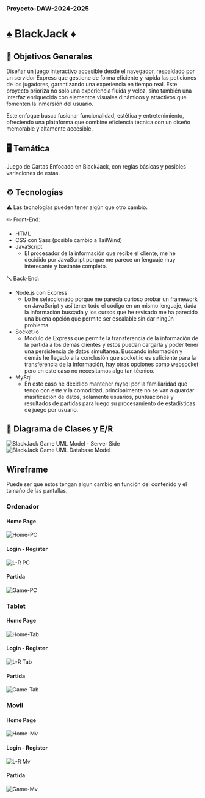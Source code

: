 ### Proyecto-DAW-2024-2025
# ♠️ BlackJack ♦️


## 📜 Objetivos Generales
Diseñar un juego interactivo accesible desde el navegador, respaldado por un servidor Express que gestione de forma eficiente y rápida las peticiones de los jugadores,
garantizando una experiencia en tiempo real. Este proyecto prioriza no solo una experiencia fluida y veloz, sino también una interfaz enriquecida con elementos visuales dinámicos y atractivos que fomenten la inmersión del usuario.

Este enfoque busca fusionar funcionalidad, estética y entretenimiento, ofreciendo una plataforma que combine eficiencia técnica con un diseño memorable y altamente accesible.

## 🖥️ Temática

  Juego de Cartas Enfocado en BlackJack, con reglas básicas y posibles variaciones de estas.

## ⚙️ Tecnologías

 ⚠️ Las tecnologías pueden tener algún que otro cambio.

  ✏️ Front-End:

 - HTML
 - CSS con Sass (posible cambio a TailWind)
 - JavaScript
	- El procesador de la información que recibe el cliente, me he decidido por JavaScript porque me parece un lenguaje muy interesante y bastante completo.
      
  🪛 Back-End:
 - Node.js con Express
	 - Lo he seleccionado porque me parecía curioso probar un framework en JavaScript y así tener todo el código en un mismo lenguaje, dada la información buscada y los cursos que he revisado me ha parecido una buena opción que permite ser escalable sin dar ningún problema
  - Socket.io
	   - Modulo de Express que permite la transferencia de la información de la partida a los demás clientes y estos puedan cargarla y poder tener una persistencia de datos simultanea.
        Buscando información y demás he llegado a la conclusión que socket.io es suficiente para la transferencia de la información, hay otras opciones como websocket pero en este caso no necesitamos algo tan técnico.
   - MySql
	    - En este caso he decidido mantener mysql por la familiaridad que tengo con este y la comodidad,
        principalmente no se van a guardar masificación de datos, solamente usuarios, puntuaciones y resultados de partidas para luego su procesamiento de estadísticas de juego por usuario.

## 🔧 Diagrama de Clases y E/R
![BlackJack Game UML Model - Server Side](https://github.com/user-attachments/assets/d500a3a7-31a7-4177-a277-74ff05e3f2d5)
![BlackJack Game UML Database Model](https://github.com/user-attachments/assets/a717175f-31ae-479e-b6de-ec7979f90dfc)


## Wireframe
  Puede ser que estos tengan algun cambio en función del contenido y el tamaño de las pantallas.
  ### Ordenador
   #### Home Page
   
   ![Home-PC](https://github.com/user-attachments/assets/b0dedf66-1e77-4ec2-8760-c3160016f867)
   #### Login - Register
   ![L-R PC](https://github.com/user-attachments/assets/e4493d65-8075-41ec-9f0f-c122fe7ba54f)
   #### Partida
   ![Game-PC](https://github.com/user-attachments/assets/fee866b2-5296-4ec2-858e-3185c7c59dc3)

  ### Tablet
   #### Home Page
   ![Home-Tab](https://github.com/user-attachments/assets/4044c21f-dc93-4dfb-afec-40d05022b1db)
   #### Login - Register
   ![L-R Tab](https://github.com/user-attachments/assets/13919b83-e55b-47d5-84c1-871eebc5b2b5)
   #### Partida
   ![Game-Tab](https://github.com/user-attachments/assets/b7f9ce4e-fa13-4a5a-b0db-503624243786)

  ### Movil
   #### Home Page
   ![Home-Mv](https://github.com/user-attachments/assets/44445015-ff0b-46cf-9d82-941e922fddc5)
   #### Login - Register
   ![L-R Mv](https://github.com/user-attachments/assets/0a929d19-1d31-41b3-ada3-178cdcce35ce)
   #### Partida
   ![Game-Mv](https://github.com/user-attachments/assets/4c907326-fca5-428e-8a57-45f2c2805cfa)

